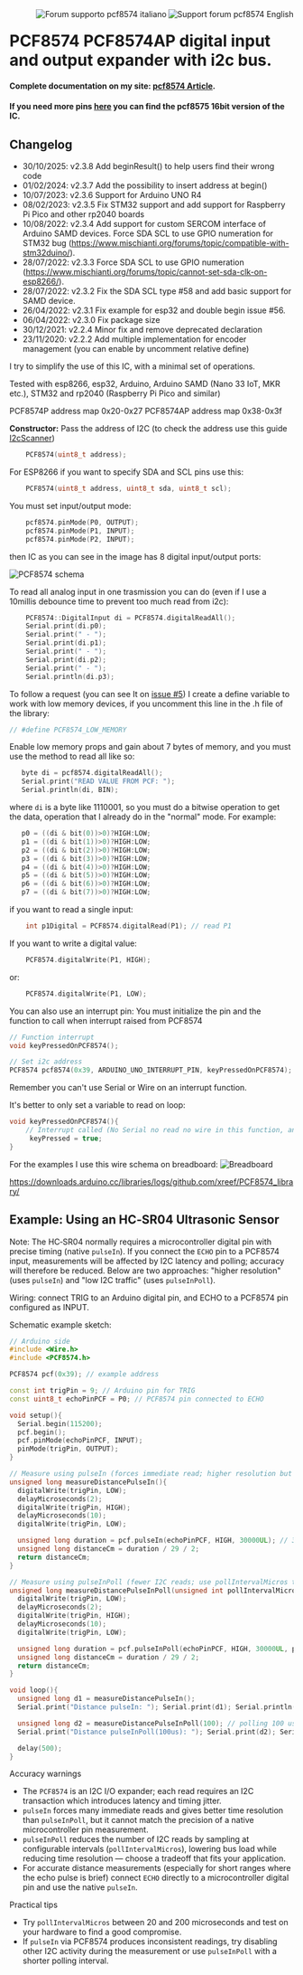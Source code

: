 <div>
<a href="https://www.mischianti.org/forums/forum/mischiantis-libraries/pcf8574-i2c-digital-i-o-expander/"><img
  src="https://github.com/xreef/LoRa_E32_Series_Library/raw/master/resources/buttonSupportForumEnglish.png" alt="Support forum pcf8574 English"
   align="right"></a>
</div>
<div>
<a href="https://www.mischianti.org/it/forums/forum/le-librerie-di-mischianti/pcf8574-expander-digitale-i-o-i2c/"><img
  src="https://github.com/xreef/LoRa_E32_Series_Library/raw/master/resources/buttonSupportForumItaliano.png" alt="Forum supporto pcf8574 italiano"
  align="right"></a>
</div>

#


# PCF8574 PCF8574AP digital input and output expander with i2c bus.
#### Complete documentation on my site: [pcf8574 Article](https://www.mischianti.org/2019/01/02/pcf8574-i2c-digital-i-o-expander-fast-easy-usage/).

#### If you need more pins [here](https://www.mischianti.org/2019/07/22/pcf8575-i2c-16-bit-digital-i-o-expander/) you can find the pcf8575 16bit version of the IC.

## Changelog
 - 30/10/2025: v2.3.8 Add beginResult() to help users find their wrong code
 - 01/02/2024: v2.3.7 Add the possibility to insert address at begin()
 - 10/07/2023: v2.3.6 Support for Arduino UNO R4
 - 08/02/2023: v2.3.5 Fix STM32 support and add support for Raspberry Pi Pico and other rp2040 boards
 - 10/08/2022: v2.3.4 Add support for custom SERCOM interface of Arduino SAMD devices. Force SDA SCL to use GPIO numeration for STM32 bug (https://www.mischianti.org/forums/topic/compatible-with-stm32duino/). 
 - 28/07/2022: v2.3.3 Force SDA SCL to use GPIO numeration (https://www.mischianti.org/forums/topic/cannot-set-sda-clk-on-esp8266/).
 - 28/07/2022: v2.3.2 Fix the SDA SCL type #58 and add basic support for SAMD device.
 - 26/04/2022: v2.3.1 Fix example for esp32 and double begin issue #56.
 - 06/04/2022: v2.3.0 Fix package size
 - 30/12/2021: v2.2.4 Minor fix and remove deprecated declaration
 - 23/11/2020: v2.2.2 Add multiple implementation for encoder management (you can enable by uncomment relative define)

I try to simplify the use of this IC, with a minimal set of operations.

Tested with esp8266, esp32, Arduino, Arduino SAMD (Nano 33 IoT, MKR etc.), STM32 and rp2040 (Raspberry Pi Pico and similar)

PCF8574P address map 0x20-0x27 
PCF8574AP address map 0x38-0x3f 

**Constructor:**
Pass the address of I2C (to check the address use this guide [I2cScanner](https://playground.arduino.cc/Main/I2cScanner)) 
```cpp
	PCF8574(uint8_t address);
```
For ESP8266 if you want to specify SDA and SCL pins use this:

```cpp
	PCF8574(uint8_t address, uint8_t sda, uint8_t scl);
```
You must set input/output mode:
```cpp
	pcf8574.pinMode(P0, OUTPUT);
	pcf8574.pinMode(P1, INPUT);
	pcf8574.pinMode(P2, INPUT);
```

then IC as you can see in the image has 8 digital input/output ports:

![PCF8574 schema](https://github.com/xreef/PCF8574_library/blob/master/resources/PCF8574-pins.gif)

To read all analog input in one trasmission you can do (even if I use a 10millis debounce time to prevent too much read from i2c):
```cpp
	PCF8574::DigitalInput di = PCF8574.digitalReadAll();
	Serial.print(di.p0);
	Serial.print(" - ");
	Serial.print(di.p1);
	Serial.print(" - ");
	Serial.print(di.p2);
	Serial.print(" - ");
	Serial.println(di.p3);
```

To follow a request (you can see It on [issue #5](https://github.com/xreef/PCF8574_library/issues/5)) I create a define variable to work with low memory devices, if you uncomment this line in the .h file of the library:

```cpp
// #define PCF8574_LOW_MEMORY
```

Enable low memory props and gain about 7 bytes of memory, and you must use the method to read all like so:

 ```cpp
	byte di = pcf8574.digitalReadAll();
	Serial.print("READ VALUE FROM PCF: ");
	Serial.println(di, BIN);
```

where `di` is a byte like 1110001, so you must do a bitwise operation to get the data, operation that I already do in the "normal" mode. For example:

 ```cpp
	p0 = ((di & bit(0))>0)?HIGH:LOW;
	p1 = ((di & bit(1))>0)?HIGH:LOW;
	p2 = ((di & bit(2))>0)?HIGH:LOW;
	p3 = ((di & bit(3))>0)?HIGH:LOW;
	p4 = ((di & bit(4))>0)?HIGH:LOW;
	p5 = ((di & bit(5))>0)?HIGH:LOW;
	p6 = ((di & bit(6))>0)?HIGH:LOW;
	p7 = ((di & bit(7))>0)?HIGH:LOW;
 ```
 

if you want to read a single input:

```cpp
	int p1Digital = PCF8574.digitalRead(P1); // read P1
```

If you want to write a digital value:
```cpp
	PCF8574.digitalWrite(P1, HIGH);
```
or:
```cpp
	PCF8574.digitalWrite(P1, LOW);
```

You can also use an interrupt pin:
You must initialize the pin and the function to call when interrupt raised from PCF8574
```cpp
// Function interrupt
void keyPressedOnPCF8574();

// Set i2c address
PCF8574 pcf8574(0x39, ARDUINO_UNO_INTERRUPT_PIN, keyPressedOnPCF8574);
```
Remember you can't use Serial or Wire on an interrupt function.

It's better to only set a variable to read on loop:
```cpp
void keyPressedOnPCF8574(){
	// Interrupt called (No Serial no read no wire in this function, and DEBUG disabled on PCF library)
	 keyPressed = true;
}
```

For the examples I use this wire schema on breadboard:
![Breadboard](https://github.com/xreef/PCF8574_library/raw/master/resources/testReadWriteLedButton_bb.png)

https://downloads.arduino.cc/libraries/logs/github.com/xreef/PCF8574_library/

## Example: Using an HC‑SR04 Ultrasonic Sensor

Note: The HC‑SR04 normally requires a microcontroller digital pin with precise timing (native `pulseIn`). If you connect the `ECHO` pin to a PCF8574 input, measurements will be affected by I2C latency and polling; accuracy will therefore be reduced. Below are two approaches: "higher resolution" (uses `pulseIn`) and "low I2C traffic" (uses `pulseInPoll`).

Wiring: connect TRIG to an Arduino digital pin, and ECHO to a PCF8574 pin configured as INPUT.

Schematic example sketch:

```cpp
// Arduino side
#include <Wire.h>
#include <PCF8574.h>

PCF8574 pcf(0x39); // example address

const int trigPin = 9; // Arduino pin for TRIG
const uint8_t echoPinPCF = P0; // PCF8574 pin connected to ECHO

void setup(){
  Serial.begin(115200);
  pcf.begin();
  pcf.pinMode(echoPinPCF, INPUT);
  pinMode(trigPin, OUTPUT);
}

// Measure using pulseIn (forces immediate read; higher resolution but many I2C requests)
unsigned long measureDistancePulseIn(){
  digitalWrite(trigPin, LOW);
  delayMicroseconds(2);
  digitalWrite(trigPin, HIGH);
  delayMicroseconds(10);
  digitalWrite(trigPin, LOW);

  unsigned long duration = pcf.pulseIn(echoPinPCF, HIGH, 30000UL); // 30 ms timeout
  unsigned long distanceCm = duration / 29 / 2;
  return distanceCm;
}

// Measure using pulseInPoll (fewer I2C reads; use pollIntervalMicros to tune the tradeoff)
unsigned long measureDistancePulseInPoll(unsigned int pollIntervalMicros = 50){
  digitalWrite(trigPin, LOW);
  delayMicroseconds(2);
  digitalWrite(trigPin, HIGH);
  delayMicroseconds(10);
  digitalWrite(trigPin, LOW);

  unsigned long duration = pcf.pulseInPoll(echoPinPCF, HIGH, 30000UL, pollIntervalMicros);
  unsigned long distanceCm = duration / 29 / 2;
  return distanceCm;
}

void loop(){
  unsigned long d1 = measureDistancePulseIn();
  Serial.print("Distance pulseIn: "); Serial.print(d1); Serial.println(" cm");

  unsigned long d2 = measureDistancePulseInPoll(100); // polling 100 us
  Serial.print("Distance pulseInPoll(100us): "); Serial.print(d2); Serial.println(" cm");

  delay(500);
}
```

Accuracy warnings
- The `PCF8574` is an I2C I/O expander; each read requires an I2C transaction which introduces latency and timing jitter.
- `pulseIn` forces many immediate reads and gives better time resolution than `pulseInPoll`, but it cannot match the precision of a native microcontroller pin measurement.
- `pulseInPoll` reduces the number of I2C reads by sampling at configurable intervals (`pollIntervalMicros`), lowering bus load while reducing time resolution — choose a tradeoff that fits your application.
- For accurate distance measurements (especially for short ranges where the echo pulse is brief) connect `ECHO` directly to a microcontroller digital pin and use the native `pulseIn`.

Practical tips
- Try `pollIntervalMicros` between 20 and 200 microseconds and test on your hardware to find a good compromise.
- If `pulseIn` via PCF8574 produces inconsistent readings, try disabling other I2C activity during the measurement or use `pulseInPoll` with a shorter polling interval.
